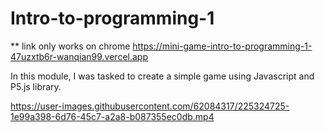 # Intro-to-programming-1

** link only works on chrome
https://mini-game-intro-to-programming-1-47uzxtb6r-wanqian99.vercel.app

In this module, I was tasked to create a simple game using Javascript and P5.js library.

https://user-images.githubusercontent.com/62084317/225324725-1e99a398-6d76-45c7-a2a8-b087355ec0db.mp4
